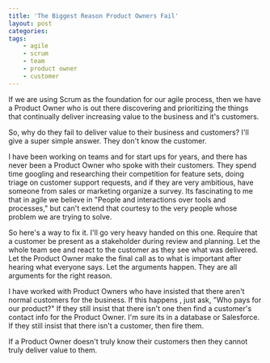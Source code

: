 ```yaml
---
title: 'The Biggest Reason Product Owners Fail'
layout: post
categories:
tags:
    - agile
    - scrum
    - team
    - product owner
    - customer
---
```

If we are using Scrum as the foundation for our agile process, then we have a Product Owner who is out there discovering
and prioritizing the things that continually deliver increasing value to the business and it's customers.

So, why do they fail to deliver value to their business and customers? I'll give a super simple answer. They don't
know the customer.

I have been working on teams and for start ups for years, and there has never been a Product Owner who spoke with their
customers. They spend time googling and researching their competition for feature sets, doing triage on customer support
requests, and if they are very ambitious, have someone from sales or marketing organize a survey. Its fascinating to me
that in agile we believe in "People and interactions over tools and processes," but can't extend that courtesy to the
very people whose problem we are trying to solve.

So here's a way to fix it. I'll go very heavy handed on this one. Require that a customer be present as a stakeholder
during review and planning. Let the whole team see and react to the customer as they see what was delivered. Let the Product
 Owner make the final call as to what is important after hearing what everyone says. Let the arguments happen. They are 
 all arguments for the right reason.

I have worked with Product Owners who have insisted that there aren't normal customers for the business. If this happens
, just ask, "Who pays for our product?" If they still insist that there isn't one then find a customer's contact info for
the Product Owner. I'm sure its in a database or Salesforce. If they still insist that there isn't a customer, then fire them.

If a Product Owner doesn't truly know their customers then they cannot truly deliver value to them.
